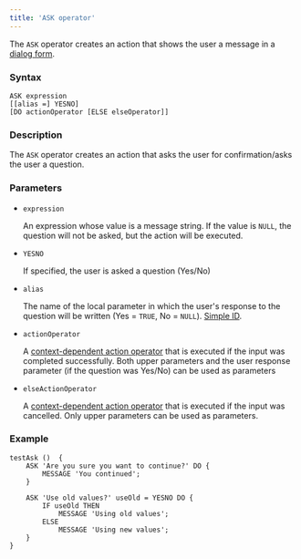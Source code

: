 ```yaml
---
title: 'ASK operator'
---
```


The `ASK` operator creates an action that shows the user a message in a [dialog form](Show_message_MESSAGE_ASK.md#dialog).

### Syntax

    ASK expression 
    [[alias =] YESNO]
    [DO actionOperator [ELSE elseOperator]]

### Description

The `ASK` operator creates an action that asks the user for confirmation/asks the user a question.

### Parameters

- `expression`

    An expression whose value is a message string. If the value is `NULL`, the question will not be asked, but the action will be executed.

- `YESNO`

    If specified, the user is asked a question (Yes/No)

- `alias`

    The name of the local parameter in which the user's response to the question will be written (Yes = `TRUE`, No = `NULL`). [Simple ID](IDs.md#id-broken).

- `actionOperator`

    A [context-dependent action operator](Action_operators.md#contextdependent) that is executed if the input was completed successfully. Both upper parameters and the user response parameter (if the question was Yes/No) can be used as parameters

- `elseActionOperator`

    A [context-dependent action operator](Action_operators.md#contextdependent) that is executed if the input was cancelled. Only upper parameters can be used as parameters.

### Example

```lsf
testAsk ()  {
    ASK 'Are you sure you want to continue?' DO {
        MESSAGE 'You continued';
    }

    ASK 'Use old values?' useOld = YESNO DO {
        IF useOld THEN
            MESSAGE 'Using old values';
        ELSE
            MESSAGE 'Using new values';
    }
}
```

